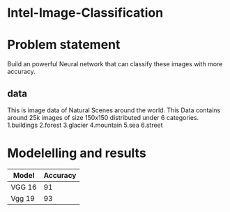 # Intel-Image-Classification
# Problem statement
Build an powerful Neural network that can classify these images with more accuracy.
## data
This is image data of Natural Scenes around the world.
This Data contains around 25k images of size 150x150 distributed under 6 categories. 
   1.buildings
   2.forest
   3.glacier
   4.mountain
   5.sea
   6.street
# Modelelling and results
Model          |   Accuracy
---------------|-----------
VGG 16         |    91
Vgg 19         |    93

